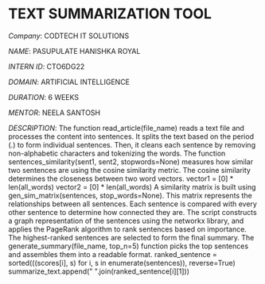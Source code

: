# TEXT SUMMARIZATION TOOL

*Company*: CODTECH IT SOLUTIONS

*NAME*: PASUPULATE HANISHKA ROYAL

*INTERN ID*: CTO6DG22

*DOMAIN*: ARTIFICIAL INTELLIGENCE

*DURATION*: 6 WEEKS

*MENTOR*: NEELA SANTOSH  

*DESCRIPTION*: The function read_article(file_name) reads a text file and processes the content into sentences. It splits the text based on the period (.) to form individual sentences. Then, it cleans each sentence by removing non-alphabetic characters and tokenizing the words.
The function sentences_similarity(sent1, sent2, stopwords=None) measures how similar two sentences are using the cosine similarity metric. The cosine similarity determines the closeness between two word vectors.
vector1 = [0] * len(all_words)
vector2 = [0] * len(all_words)
A similarity matrix is built using gen_sim_matrix(sentences, stop_words=None). This matrix represents the relationships between all sentences. Each sentence is compared with every other sentence to determine how connected they are.
The script constructs a graph representation of the sentences using the networkx library, and applies the PageRank algorithm to rank sentences based on importance.
The highest-ranked sentences are selected to form the final summary. The generate_summary(file_name, top_n=5) function picks the top sentences and assembles them into a readable format.
ranked_sentence = sorted(((scores[i], s) for i, s in enumerate(sentences)), reverse=True)
summarize_text.append(" ".join(ranked_sentence[i][1]))





